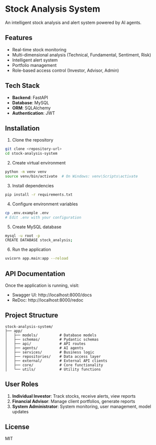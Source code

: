# Stock Analysis System

An intelligent stock analysis and alert system powered by AI agents.

## Features

- Real-time stock monitoring
- Multi-dimensional analysis (Technical, Fundamental, Sentiment, Risk)
- Intelligent alert system
- Portfolio management
- Role-based access control (Investor, Advisor, Admin)

## Tech Stack

- **Backend**: FastAPI
- **Database**: MySQL
- **ORM**: SQLAlchemy
- **Authentication**: JWT

## Installation

1. Clone the repository
```bash
git clone <repository-url>
cd stock-analysis-system
```

2. Create virtual environment
```bash
python -m venv venv
source venv/bin/activate  # On Windows: venv\Scripts\activate
```

3. Install dependencies
```bash
pip install -r requirements.txt
```

4. Configure environment variables
```bash
cp .env.example .env
# Edit .env with your configuration
```

5. Create MySQL database
```bash
mysql -u root -p
CREATE DATABASE stock_analysis;
```

6. Run the application
```bash
uvicorn app.main:app --reload
```

## API Documentation

Once the application is running, visit:
- Swagger UI: http://localhost:8000/docs
- ReDoc: http://localhost:8000/redoc

## Project Structure

```
stock-analysis-system/
├── app/
│   ├── models/          # Database models
│   ├── schemas/         # Pydantic schemas
│   ├── api/             # API routes
│   ├── agents/          # AI agents
│   ├── services/        # Business logic
│   ├── repositories/    # Data access layer
│   ├── external/        # External API clients
│   ├── core/            # Core functionality
│   └── utils/           # Utility functions
```

## User Roles

1. **Individual Investor**: Track stocks, receive alerts, view reports
2. **Financial Advisor**: Manage client portfolios, generate reports
3. **System Administrator**: System monitoring, user management, model updates

## License

MIT


